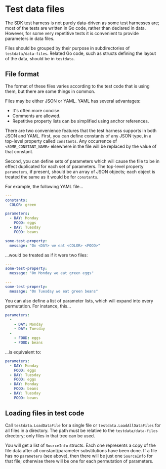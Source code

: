 # Test data files

The SDK test harness is not purely data-driven as some test harnesses are; most of the tests are written in Go code, rather than declared in data. However, for some very repetitive tests it is convenient to provide parameters in data files.

Files should be grouped by their purpose in subdirectories of `testdata/data-files`. Related Go code, such as structs defining the layout of the data, should be in `testdata`.

## File format

The format of these files varies according to the test code that is using them, but there are some things in common.

Files may be either JSON or YAML. YAML has several advantages:

* It's often more concise.
* Comments are allowed.
* Repetitive property lists can be simplified using anchor references.

There are two convenience features that the test harness supports in both JSON and YAML. First, you can define constants of any JSON type, in a top-level property called `constants`. Any occurrence of `<SOME_CONSTANT_NAME>` elsewhere in the file will be replaced by the value of that constant.

Second, you can define sets of parameters which will cause the file to be in effect duplicated for each set of parameters. The top-level property `parameters`, if present, should be an array of JSON objects; each object is treated the same as it would be for `constants`.

For example, the following YAML file...

```yaml
---
constants:
  COLOR: green

parameters:
  - DAY: Monday
    FOOD: eggs
  - DAY: Tuesday
    FOOD: beans

some-test-property:
  message: "On <DAY> we eat <COLOR> <FOOD>"
```

...would be treated as if it were two files:

```yaml
---
some-test-property:
  message: "On Monday we eat green eggs"
```

```yaml
---
some-test-property:
  message: "On Tuesday we eat green beans"
```

You can also define a list of parameter lists, which will expand into every permutation. For instance, this...

```yaml
parameters:
  -
    - DAY: Monday
    - DAY: Tuesday
  -
    - FOOD: eggs
    - FOOD: beans
```

...is equivalent to:

```yaml
parameters:
  - DAY: Monday
    FOOD: eggs
  - DAY: Tuesday
    FOOD: eggs
  - DAY: Monday
    FOOD: beans
  - DAY: Tuesday
    FOOD: beans
```

## Loading files in test code

Call `testdata.LoadDataFile` for a single file or `testdata.LoadAllDataFiles` for all files in a directory. The path must be relative to the `testdata/data-files` directory; only files in that tree can be used.

You will get a list of `SourceInfo` structs. Each one represents a copy of the file data after all constant/parameter substitutions have been done. If a file has no `parameters` (see above), then there will be just one `SourceInfo` for that file; otherwise there will be one for each permutation of parameters.
